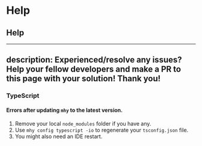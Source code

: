 # Help

## Help
---
description: Experienced/resolve any issues? Help your fellow developers and make a PR to this page with your solution! Thank you!
---

### TypeScript

#### Errors after updating `mhy` to the latest version.
1. Remove your local `node_modules` folder if you have any.
2. Use `mhy config typescript -io` to regenerate your `tsconfig.json` file.
3. You might also need an IDE restart.


